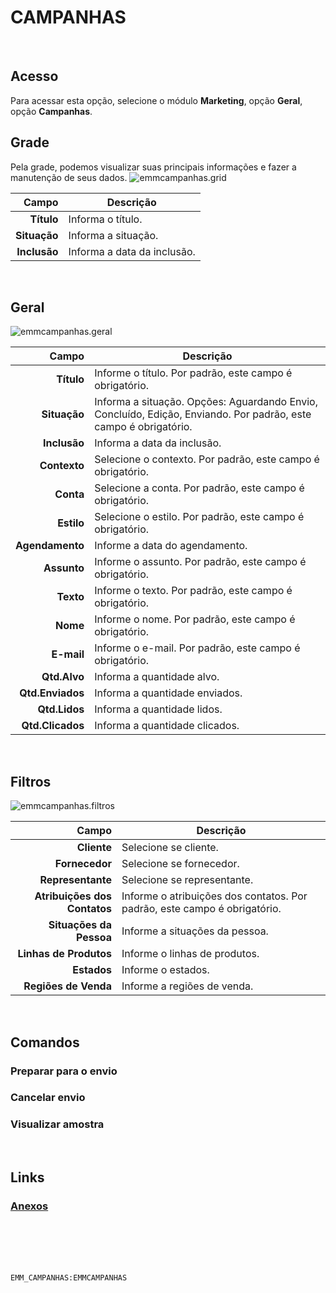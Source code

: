 # CAMPANHAS
<br>

## Acesso
Para acessar esta opção, selecione o módulo **Marketing**, opção **Geral**, opção **Campanhas**.
<br>

## Grade
Pela grade, podemos visualizar suas principais informações e fazer a manutenção de seus dados.
![emmcampanhas.grid](https://raw.githubusercontent.com/netforcews/docs-siscom/master/marketing/imagens/emmcampanhas.grid.png)

Campo | Descrição
--:|---
**Título** | Informa o título.
**Situação** | Informa a situação.
**Inclusão** | Informa a data da inclusão.
<br>

## Geral
![emmcampanhas.geral](https://raw.githubusercontent.com/netforcews/docs-siscom/master/marketing/imagens/emmcampanhas.geral.png)

Campo | Descrição
--:|---
**Título** | Informe o título. Por padrão, este campo é obrigatório.
**Situação** | Informa a situação. Opções: Aguardando Envio, Concluído, Edição, Enviando. Por padrão, este campo é obrigatório.
**Inclusão** | Informa a data da inclusão.
**Contexto** | Selecione o contexto. Por padrão, este campo é obrigatório.
**Conta** | Selecione a conta. Por padrão, este campo é obrigatório.
**Estilo** | Selecione o estilo. Por padrão, este campo é obrigatório.
**Agendamento** | Informe a data do agendamento.
**Assunto** | Informe o assunto. Por padrão, este campo é obrigatório.
**Texto** | Informe o texto. Por padrão, este campo é obrigatório.
**Nome** | Informe o nome. Por padrão, este campo é obrigatório.
**E-mail** | Informe o e-mail. Por padrão, este campo é obrigatório.
**Qtd.Alvo** | Informa a quantidade alvo.
**Qtd.Enviados** | Informa a quantidade enviados.
**Qtd.Lidos** | Informa a quantidade lidos.
**Qtd.Clicados** | Informa a quantidade clicados.
<br>

## Filtros
![emmcampanhas.filtros](https://raw.githubusercontent.com/netforcews/docs-siscom/master/marketing/imagens/emmcampanhas.filtros.png)

Campo | Descrição
--:|---
**Cliente** | Selecione se cliente.
**Fornecedor** | Selecione se fornecedor.
**Representante** | Selecione se representante.
**Atribuições dos Contatos** | Informe o atribuições dos contatos. Por padrão, este campo é obrigatório.
**Situações da Pessoa** | Informe a situações da pessoa.
**Linhas de Produtos** | Informe o linhas de produtos.
**Estados** | Informe o estados.
**Regiões de Venda** | Informe a regiões de venda.
<br>

## Comandos
### Preparar para o envio
### Cancelar envio
### Visualizar amostra
<br>

## Links
### [Anexos](/geral/emmanexos.md)
<br>
<br>
<br>
<br>

```EMM_CAMPANHAS:EMMCAMPANHAS```
